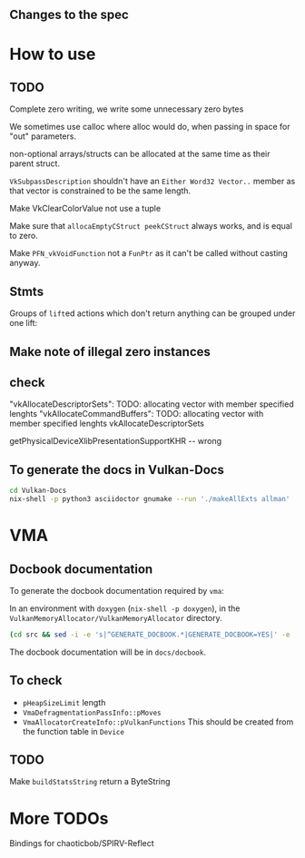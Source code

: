 ## Changes to the spec

# How to use


## TODO

Complete zero writing, we write some unnecessary zero bytes

We sometimes use calloc where alloc would do, when passing in space for "out"
parameters.

non-optional arrays/structs can be allocated at the same time as their parent
struct.

`VkSubpassDescription` shouldn't have an `Either Word32 Vector..` member as
that vector is constrained to be the same length.

Make VkClearColorValue not use a tuple

Make sure that `allocaEmptyCStruct peekCStruct` always works, and is equal to
zero.

Make `PFN_vkVoidFunction` not a `FunPtr` as it can't be called without casting
anyway.

## Stmts

Groups of `lift`ed actions which don't return anything can be grouped under one lift:

## Make note of illegal zero instances

## check
"vkAllocateDescriptorSets": TODO: allocating vector with member specified lenghts
"vkAllocateCommandBuffers": TODO: allocating vector with member specified lenghts
vkAllocateDescriptorSets


getPhysicalDeviceXlibPresentationSupportKHR -- wrong

## To generate the docs in Vulkan-Docs

```bash
cd Vulkan-Docs
nix-shell -p python3 asciidoctor gnumake --run './makeAllExts allman'
```

# VMA

## Docbook documentation

To generate the docbook documentation required by `vma`:

In an environment with `doxygen` (`nix-shell -p doxygen`), in the
`VulkanMemoryAllocator/VulkanMemoryAllocator` directory.

```bash
(cd src && sed -i -e 's|^GENERATE_DOCBOOK.*|GENERATE_DOCBOOK=YES|' -e 's|^BRIEF_MEMBER_DESC.*|BRIEF_MEMBER_DESC=NO|' Doxyfile && doxygen Doxyfile)
```

The docbook documentation will be in `docs/docbook`.

## To check

- `pHeapSizeLimit` length
- `VmaDefragmentationPassInfo::pMoves`
- `VmaAllocatorCreateInfo::pVulkanFunctions` This should be created from the
  function table in `Device`

## TODO

Make `buildStatsString` return a ByteString

# More TODOs

Bindings for chaoticbob/SPIRV-Reflect
